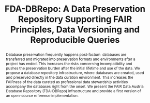 ---
abstract: 'Database preservation frequently happens post-factum: databases are transferred
  and migrated into preservation formats and environments after a project has ended.

  This increases the risks concerning incompatibility and pushes the preservation
  burden after the initial lifetime and use of the data.

  We propose a database repository infrastructure, where databases are created, used
  and preserved directly in the data curation environment. This increases the FAIRness
  of the data curated as professional data stewardship activities accompany the databases
  right from the onset. We present the FAIR Data Austria Database Repository (FDA-DBRepo)
  infrastructure and provide a first version of an open-source reference implementation.'
creators:
- Weise, Martin
- Michlits, Cornelia
- Staudinger, Moritz
- Gergely, Eva
- Stytsenko, Kirill
- Ganguly, Raman
- Rauber, Andreas
date: null
document_url: https://services.phaidra.univie.ac.at/api/object/o:1424911/download
grand_parent: iPRES
institutions:
- TU Wien
- Universität Wien
keywords:
- database preservation
- research data
- fair data
- data citation
- reproducibility
landing_page_url: https://phaidra.univie.ac.at/o:1424911
language: eng
layout: publication
license: CC BY 4.0 International
notes_url: null
parent: iPRES 2021
publication_type: paper
size: 381548
slides_url: null
source_name: iPRES
stream_url: null
title: 'FDA-DBRepo: A Data Preservation Repository Supporting FAIR Principles, Data
  Versioning and Reproducible Queries'
year: 2021
---